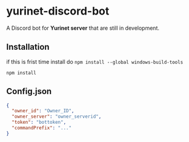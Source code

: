 # yurinet-discord-bot
A Discord bot for **Yurinet server** that are still in development.
## Installation
if this is frist time install do ```npm install --global windows-build-tools```

```npm install ```
## Config.json
```json
{
  "owner_id": "Owner_ID",
  "owner_server": "owner_serverid",
  "token": "bottoken",
  "commandPrefix": "..."
}
```
